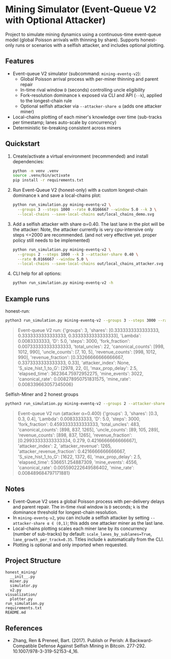 # Mining Simulator (Event-Queue V2 with Optional Attacker)

Project to simulate mining dynamics using a continuous-time event-queue model (global Poisson arrivals with thinning by share). Supports honest-only runs or scenarios with a selfish attacker, and includes optional plotting.

## Features
- Event-queue V2 simulator (subcommand: `mining-eventq-v2`):
  - Global Poisson arrival process with per-miner thinning and parent repair
  - In-time rival window `D` (seconds) controlling uncle eligibility
  - Fork-resolution dominance `k` exposed via CLI and API (`--k`), applied to the longest-chain rule
  - Optional selfish attacker via `--attacker-share α` (adds one attacker miner)
- Local-chains plotting of each miner's knowledge over time (sub-tracks per timestamp; lanes auto-scale by concurrency)
- Deterministic tie-breaking consistent across miners

## Quickstart
1. Create/activate a virtual environment (recommended) and install dependencies:
   ```bash
   python -m venv .venv
   source .venv/bin/activate
   pip install -r requirements.txt
   ```
2. Run Event-Queue V2 (honest-only) with a custom longest-chain dominance `k` and save a local-chains plot:
   ```bash
   python run_simulation.py mining-eventq-v2 \
     --groups 3 --steps 1000 --rate 0.0166667 --window 5.0 --k 3 \
     --local-chains --save-local-chains out/local_chains_demo.svg
   ```
3. Add a selfish attacker with share α=0.40. The last lane in the plot will be the attacker:
   Note, the attacker currently is very cpu-intensive only steps <=2000 are recommended. (and not very effective yet. proper policy still needs to be implemented)
   ```bash
   python run_simulation.py mining-eventq-v2 \
     --groups 2 --steps 1000 --k 3 --attacker-share 0.40 \
     --rate 0.0166667 --window 5.0 \
     --local-chains --save-local-chains out/local_chains_attacker.svg
   ```
4. CLI help for all options:
   ```bash
   python run_simulation.py mining-eventq-v2 -h
   ```
## Example runs
honest-run:
   ```bash
   python3 run_simulation.py mining-eventq-v2 --groups 3 --steps 3000 --rate 0.0083333333 --window 5.0 --k 3 --seed 42`
   ```
> Event-queue V2 run:
> {'groups': 3, 'shares': \[0.3333333333333333, 0.3333333333333333, 0.3333333333333333\], 'Lambda': 0.0083333333, 'D': 5.0, 'steps': 3000, 
>  'fork\_fraction': 0.007333333333333333, 'total\_uncles': 22, 'canonical\_counts': \[998, 1012, 990\], 'uncle\_counts': \[7, 10, 5\], 
>  'revenue\_counts': \[998, 1012, 990\], 'revenue\_fraction': \[0.33266666666666667, 0.3373333333333333, 0.33\], 'attacker\_index': None, 
>  'S\_size\_hist\_1\_to\_G': \[2978, 22, 0\], 'max\_prop\_delay': 2.5, 'elapsed\_time': 362364.75972952275, 'mine\_events': 3022, 
>  'canonical\_rate': 0.008278950751831575, 'mine\_rate': 0.008339663057345006}

Selfish-Miner and 2 honest groups
   ```bash
   python3 run_simulation.py mining-eventq-v2 --groups 2 --attacker-share 0.4 --steps 3000 --rate 0.0083333333 --window 5.0 --k 3 --seed 42`
   ```

> Event-queue V2 run (attacker α=0.400)
> {'groups': 3, 'shares': \[0.3, 0.3, 0.4\], 'Lambda': 0.0083333333, 'D': 5.0, 'steps': 3000, 
>  'fork\_fraction': 0.4593333333333333, 'total\_uncles': 483, 'canonical\_counts': \[898, 837, 1265\], 'uncle\_counts': \[89, 105, 289\], 
>   'revenue\_counts': \[898, 837, 1265\], 'revenue\_fraction': \[0.29933333333333334, 0.279, 0.4216666666666667\], 
>   'attacker\_index': 2, 'attacker\_revenue': 1265, 'attacker\_revenue\_fraction': 0.4216666666666667, 
>   'S\_size\_hist\_1\_to\_G': \[1622, 1372, 6\], 'max\_prop\_delay': 2.5, 'elapsed\_time': 536651.254887309, 'mine\_events': 4556, 
>   'canonical\_rate': 0.005590222649586402, 'mine\_rate': 0.008489684797171881}

## Notes
- Event-Queue V2 uses a global Poisson process with per-delivery delays and parent repair. The in-time rival window is `D` seconds; `k` is the dominance threshold for longest-chain resolution.
- In `mining-eventq-v2`, you can include a selfish attacker by setting `--attacker-share α ∈ (0,1)`; this adds one attacker miner as the last lane.
- Local-chains plotting scales each miner lane by its concurrency (number of sub-tracks) by default: `scale_lanes_by_sublanes=True`, `lane_growth_per_track=0.35`. Titles include `k` automatically from the CLI.
- Plotting is optional and only imported when requested.

## Project Structure
```
honest_mining/
  __init__.py
  miner.py
  simulator.py
  v2.py
visualization/
  plotter.py
run_simulation.py
requirements.txt
README.md
```

## References
- Zhang, Ren & Preneel, Bart. (2017). Publish or Perish: A Backward-Compatible Defense Against Selfish Mining in Bitcoin. 277-292. 10.1007/978-3-319-52153-4_16.
